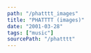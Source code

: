 ```yaml
---
path: "/phatttt_images"
title: "PHATTTT (images)"
date: "2001-03-28"
tags: ["music"]
sourcePath: "/phatttt"
---
```


 